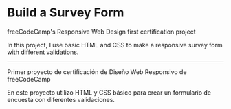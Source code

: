 # Build a Survey Form
freeCodeCamp's Responsive Web Design first certification project

In this project, I use basic HTML and CSS to make a responsive survey form with different validations. 

***
Primer proyecto de certificación de Diseño Web Responsivo de freeCodeCamp

En este proyecto utilizo HTML y CSS básico para crear un formulario de encuesta con diferentes validaciones.
